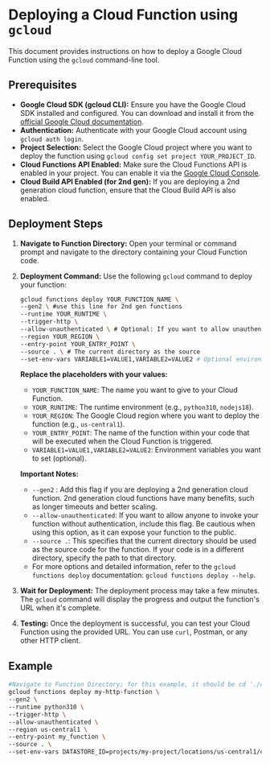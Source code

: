 # Deploying a Cloud Function using `gcloud`

This document provides instructions on how to deploy a Google Cloud Function using the `gcloud` command-line tool.

## Prerequisites

* **Google Cloud SDK (gcloud CLI):** Ensure you have the Google Cloud SDK installed and configured. You can download and install it from the [official Google Cloud documentation](https://cloud.google.com/sdk/docs/install).
* **Authentication:** Authenticate with your Google Cloud account using `gcloud auth login`.
* **Project Selection:** Select the Google Cloud project where you want to deploy the function using `gcloud config set project YOUR_PROJECT_ID`.
* **Cloud Functions API Enabled:** Make sure the Cloud Functions API is enabled in your project. You can enable it via the [Google Cloud Console](https://console.cloud.google.com/apis/library/cloudfunctions.googleapis.com).
* **Cloud Build API Enabled (for 2nd gen):** If you are deploying a 2nd generation cloud function, ensure that the Cloud Build API is also enabled.

## Deployment Steps

1.  **Navigate to Function Directory:** Open your terminal or command prompt and navigate to the directory containing your Cloud Function code.

2.  **Deployment Command:** Use the following `gcloud` command to deploy your function:

    ```bash
    gcloud functions deploy YOUR_FUNCTION_NAME \
    --gen2 \ #use this line for 2nd gen functions
    --runtime YOUR_RUNTIME \
    --trigger-http \
    --allow-unauthenticated \ # Optional: If you want to allow unauthenticated access
    --region YOUR_REGION \
    --entry-point YOUR_ENTRY_POINT \
    --source . \ # The current directory as the source
    --set-env-vars VARIABLE1=VALUE1,VARIABLE2=VALUE2 # Optional environment variables
    ```

    **Replace the placeholders with your values:**

    * `YOUR_FUNCTION_NAME`: The name you want to give to your Cloud Function.
    * `YOUR_RUNTIME`: The runtime environment (e.g., `python310`, `nodejs18`).
    * `YOUR_REGION`: The Google Cloud region where you want to deploy the function (e.g., `us-central1`).
    * `YOUR_ENTRY_POINT`: The name of the function within your code that will be executed when the Cloud Function is triggered.
    * `VARIABLE1=VALUE1,VARIABLE2=VALUE2`: Environment variables you want to set (optional).

    **Important Notes:**

    * `--gen2` : Add this flag if you are deploying a 2nd generation cloud function. 2nd generation cloud functions have many benefits, such as longer timeouts and better scaling.
    * `--allow-unauthenticated`: If you want to allow anyone to invoke your function without authentication, include this flag. Be cautious when using this option, as it can expose your function to the public.
    * `--source .`: This specifies that the current directory should be used as the source code for the function. If your code is in a different directory, specify the path to that directory.
    * For more options and detailed information, refer to the `gcloud functions deploy` documentation: `gcloud functions deploy --help`.

3.  **Wait for Deployment:** The deployment process may take a few minutes. The `gcloud` command will display the progress and output the function's URL when it's complete.

4.  **Testing:** Once the deployment is successful, you can test your Cloud Function using the provided URL. You can use `curl`, Postman, or any other HTTP client.

## Example

```bash
#Navigate to Function Directory; for this example, it should be cd './cf_functions/cf_datastore_apps'
gcloud functions deploy my-http-function \
--gen2 \
--runtime python310 \
--trigger-http \
--allow-unauthenticated \
--region us-central1 \
--entry-point my_function \
--source . \
--set-env-vars DATASTORE_ID=projects/my-project/locations/us-central1/collections/default_collection/dataStores/my-datastore
